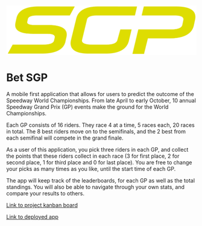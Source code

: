 ![](/public/logos/2022.png)

# Bet SGP

A mobile first application that allows for users to predict the outcome of the Speedway World Championships. From late April to early October, 10 annual Speedway Grand Prix (GP) events make the ground for the World Championships.

Each GP consists of 16 riders. They race 4 at a time, 5 races each, 20 races in total. The 8 best riders move on to the semifinals, and the 2 best from each semifinal will compete in the grand finale.

As a user of this application, you pick three riders in each GP, and collect the points that these riders collect in each race (3 for first place, 2 for second place, 1 for third place and 0 for last place). You are free to change your picks as many times as you like, until the start time of each GP.

The app will keep track of the leaderboards, for each GP as well as the total standings. You will also be able to navigate through your own stats, and compare your results to others.

[Link to project kanban board](https://github.com/users/albinario/projects/3)

[Link to deployed app](https://fed22m-exjobb-albinario-albin-lindeborgs-projects.vercel.app/)

